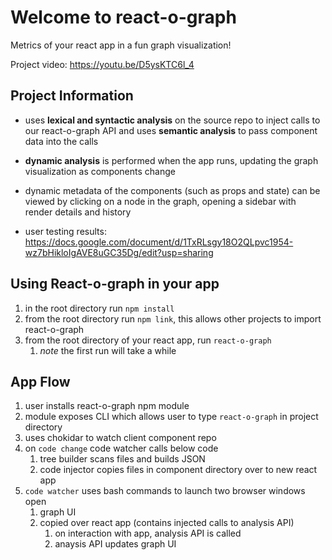 # Welcome to react-o-graph

Metrics of your react app in a fun graph visualization!

Project video: https://youtu.be/D5ysKTC6l_4

## Project Information

- uses **lexical and syntactic analysis** on the source repo to inject calls to our react-o-graph API and uses **semantic analysis** to pass component data into the calls
- **dynamic analysis** is performed when the app runs, updating the graph visualization as components change
- dynamic metadata of the components (such as props and state) can be viewed by clicking on a node in the graph, opening a sidebar with render details and history

- user testing results: https://docs.google.com/document/d/1TxRLsgy18O2QLpvc1954-wz7bHikloIgAVE8uGC35Dg/edit?usp=sharing

## Using React-o-graph in your app

1. in the root directory run `npm install`
2. from the root directory run `npm link`, this allows other projects to import react-o-graph
3. from the root directory of your react app, run `react-o-graph`
   1. *note* the first run will take a while

## App Flow

1. user installs react-o-graph npm module
2. module exposes CLI which allows user to type `react-o-graph` in project directory
3. uses chokidar to watch client component repo
4. on `code change` code watcher calls below code
   1. tree builder scans files and builds JSON
   2. code injector copies files in component directory over to new react app
5. `code watcher` uses bash commands to launch two browser windows open
   1. graph UI
   2. copied over react app (contains injected calls to analysis API)
      1. on interaction with app, analysis API is called
      2. anaysis API updates graph UI
